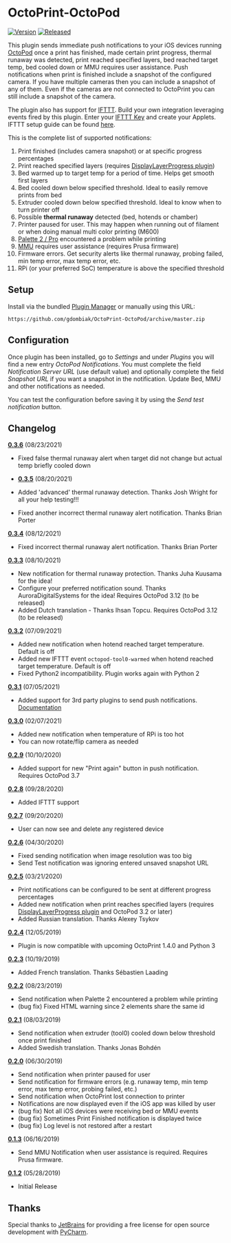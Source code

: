 # OctoPrint-OctoPod

[![Version](https://img.shields.io/badge/dynamic/json.svg?color=brightgreen&label=version&url=https://api.github.com/repos/gdombiak/OctoPrint-OctoPod/releases&query=$[0].name)]()
[![Released](https://img.shields.io/badge/dynamic/json.svg?color=brightgreen&label=released&url=https://api.github.com/repos/gdombiak/OctoPrint-OctoPod/releases&query=$[0].published_at)]()

This plugin sends immediate push notifications to your iOS devices running
[OctoPod](https://itunes.apple.com/us/app/octopod-for-octoprint/id1412557625?mt=8) once a
print has finished, made certain print progress, thermal runaway was detected, print reached specified layers,
bed reached target temp, bed cooled down or MMU requires user assistance. Push notifications when print is finished
include a snapshot of the configured camera. If you have multiple cameras then you can include
a snapshot of any of them. Even if the cameras are not connected to OctoPrint you can still
include a snapshot of the camera.

The plugin also has support for [IFTTT](https://ifttt.com/home). Build your own integration leveraging
events fired by this plugin. Enter your [IFTTT Key](https://ifttt.com/maker_webhooks) and create your Applets.
IFTTT setup guide can be found [here](https://github.com/gdombiak/OctoPrint-OctoPod/wiki/How-to-use-IFTTT%3F).

This is the complete list of supported notifications:
1. Print finished (includes camera snapshot) or at specific progress percentages
2. Print reached specified layers (requires [DisplayLayerProgress plugin](https://plugins.octoprint.org/plugins/DisplayLayerProgress/))
3. Bed warmed up to target temp for a period of time. Helps get smooth first layers
4. Bed cooled down below specified threshold. Ideal to easily remove prints from bed
5. Extruder cooled down below specified threshold. Ideal to know when to turn printer off
6. Possible **thermal runaway** detected (bed, hotends or chamber)
7. Printer paused for user. This may happen when running out of filament or when doing manual multi color printing (M600)
8. [Palette 2 / Pro](https://www.mosaicmfg.com/products/palette-2) encountered a problem while printing
9. [MMU](https://shop.prusa3d.com/en/upgrades/183-original-prusa-i3-mk25smk3s-multi-material-2s-upgrade-kit-mmu2s.html#) requires user assistance (requires Prusa firmware)
10. Firmware errors. Get security alerts like thermal runaway, probing failed, min temp error, max temp error, etc.
11. RPi (or your preferred SoC) temperature is above the specified threshold

## Setup

Install via the bundled [Plugin Manager](https://github.com/foosel/OctoPrint/wiki/Plugin:-Plugin-Manager)
or manually using this URL:

    https://github.com/gdombiak/OctoPrint-OctoPod/archive/master.zip

## Configuration

Once plugin has been installed, go to _Settings_ and under _Plugins_ you will find a new
entry _OctoPod Notifications_. You must complete the field _Notification Server URL_ (use
default value) and optionally complete the field _Snapshot URL_ if you want a snapshot in
the notification. Update Bed, MMU and other notifications as needed.

You can test the configuration before saving it by using the _Send test notification_ button.

## Changelog

**[0.3.6]** (08/23/2021)
- Fixed false thermal runaway alert when target did not change but actual temp briefly cooled down

- **[0.3.5]** (08/20/2021)
- Added 'advanced' thermal runaway detection. Thanks Josh Wright for all your help testing!!!
- Fixed another incorrect thermal runaway alert notification. Thanks Brian Porter

**[0.3.4]** (08/12/2021)
- Fixed incorrect thermal runaway alert notification. Thanks Brian Porter

**[0.3.3]** (08/10/2021)
- New notification for thermal runaway protection. Thanks Juha Kuusama for the idea!
- Configure your preferred notification sound. Thanks AuroraDigitalSystems for the idea! Requires OctoPod 3.12 (to be released)
- Added Dutch translation - Thanks Ihsan Topcu. Requires OctoPod 3.12 (to be released)

**[0.3.2]** (07/09/2021)
- Added new notification when hotend reached target temperature. Default is off
- Added new IFTTT event ```octopod-tool0-warmed``` when hotend reached target temperature. Default is off
- Fixed Python2 incompatibility. Plugin works again with Python 2

**[0.3.1]** (07/05/2021)
- Added support for 3rd party plugins to send push notifications. [Documentation](https://github.com/gdombiak/OctoPrint-OctoPod/wiki/How-to-send-push-notifications-from-3rd-party-plugins%3F)

**[0.3.0]** (02/07/2021)
- Added new notification when temperature of RPi is too hot
- You can now rotate/flip camera as needed

**[0.2.9]** (10/10/2020)
- Added support for new "Print again" button in push notification. Requires OctoPod 3.7

**[0.2.8]** (09/28/2020)
- Added IFTTT support

**[0.2.7]** (09/20/2020)
- User can now see and delete any registered device

**[0.2.6]** (04/30/2020)
- Fixed sending notification when image resolution was too big
- Send Test notification was ignoring entered unsaved snapshot URL

**[0.2.5]** (03/21/2020)
- Print notifications can be configured to be sent at different progress percentages
- Added new notification when print reaches specified layers (requires [DisplayLayerProgress plugin](https://plugins.octoprint.org/plugins/DisplayLayerProgress/) and OctoPod 3.2 or later)
- Added Russian translation. Thanks Alexey Tsykov

**[0.2.4]** (12/05/2019)
- Plugin is now compatible with upcoming OctoPrint 1.4.0 and Python 3

**[0.2.3]** (10/19/2019)
- Added French translation. Thanks Sébastien Laading

**[0.2.2]** (08/23/2019)
- Send notification when Palette 2 encountered a problem while printing
- (bug fix) Fixed HTML warning since 2 elements share the same id

**[0.2.1]** (08/03/2019)
- Send notification when extruder (tool0) cooled down below threshold once print finished
- Added Swedish translation. Thanks Jonas Bohdén

**[0.2.0]** (06/30/2019)
- Send notification when printer paused for user
- Send notification for firmware errors (e.g. runaway temp, min temp error, max temp error, probing failed, etc.)
- Send notification when OctoPrint lost connection to printer
- Notifications are now displayed even if the iOS app was killed by user
- (bug fix) Not all iOS devices were receiving bed or MMU events
- (bug fix) Sometimes Print Finished notification is displayed twice
- (bug fix) Log level is not restored after a restart

**[0.1.3]** (06/16/2019)
- Send MMU Notification when user assistance is required. Requires Prusa firmware.

**[0.1.2]** (05/28/2019)
- Initial Release

[0.3.6]: https://github.com/gdombiak/OctoPrint-OctoPod/tree/0.3.6
[0.3.5]: https://github.com/gdombiak/OctoPrint-OctoPod/tree/0.3.5
[0.3.4]: https://github.com/gdombiak/OctoPrint-OctoPod/tree/0.3.4
[0.3.3]: https://github.com/gdombiak/OctoPrint-OctoPod/tree/0.3.3
[0.3.2]: https://github.com/gdombiak/OctoPrint-OctoPod/tree/0.3.2
[0.3.1]: https://github.com/gdombiak/OctoPrint-OctoPod/tree/0.3.1
[0.3.0]: https://github.com/gdombiak/OctoPrint-OctoPod/tree/0.3.0
[0.2.9]: https://github.com/gdombiak/OctoPrint-OctoPod/tree/0.2.9
[0.2.8]: https://github.com/gdombiak/OctoPrint-OctoPod/tree/0.2.8
[0.2.7]: https://github.com/gdombiak/OctoPrint-OctoPod/tree/0.2.7
[0.2.6]: https://github.com/gdombiak/OctoPrint-OctoPod/tree/0.2.6
[0.2.5]: https://github.com/gdombiak/OctoPrint-OctoPod/tree/0.2.5
[0.2.4]: https://github.com/gdombiak/OctoPrint-OctoPod/tree/0.2.4
[0.2.3]: https://github.com/gdombiak/OctoPrint-OctoPod/tree/0.2.3
[0.2.2]: https://github.com/gdombiak/OctoPrint-OctoPod/tree/0.2.2
[0.2.1]: https://github.com/gdombiak/OctoPrint-OctoPod/tree/0.2.1
[0.2.0]: https://github.com/gdombiak/OctoPrint-OctoPod/tree/0.2.0
[0.1.3]: https://github.com/gdombiak/OctoPrint-OctoPod/tree/0.1.3
[0.1.2]: https://github.com/gdombiak/OctoPrint-OctoPod/tree/0.1.2

## Thanks

Special thanks to [JetBrains](https://www.jetbrains.com/) for providing a free license for open source development
with [PyCharm](https://www.jetbrains.com/pycharm/).
